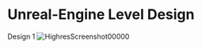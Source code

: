 # Unreal-Engine Level Design



Design 1
![HighresScreenshot00000](https://user-images.githubusercontent.com/32031460/83362849-373a9300-a39d-11ea-9d9c-b1db8a3970bd.png)
